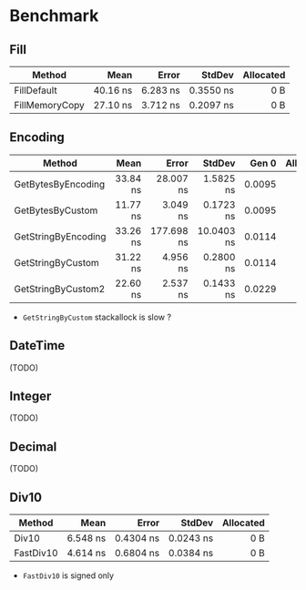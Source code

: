 # Benchmark

## Fill

|         Method |     Mean |    Error |    StdDev | Allocated |
|--------------- |---------:|---------:|----------:|----------:|
|    FillDefault | 40.16 ns | 6.283 ns | 0.3550 ns |       0 B |
| FillMemoryCopy | 27.10 ns | 3.712 ns | 0.2097 ns |       0 B |

## Encoding

|              Method |     Mean |      Error |     StdDev |  Gen 0 | Allocated |
|-------------------- |---------:|-----------:|-----------:|-------:|----------:|
|  GetBytesByEncoding | 33.84 ns |  28.007 ns |  1.5825 ns | 0.0095 |      40 B |
|    GetBytesByCustom | 11.77 ns |   3.049 ns |  0.1723 ns | 0.0095 |      40 B |
| GetStringByEncoding | 33.26 ns | 177.698 ns | 10.0403 ns | 0.0114 |      48 B |
|   GetStringByCustom | 31.22 ns |   4.956 ns |  0.2800 ns | 0.0114 |      48 B |
|  GetStringByCustom2 | 22.60 ns |   2.537 ns |  0.1433 ns | 0.0229 |      96 B |

* `GetStringByCustom` stackallock is slow ?

## DateTime

(TODO)

## Integer

(TODO)

## Decimal

(TODO)

## Div10

|    Method |     Mean |     Error |    StdDev | Allocated |
|---------- |---------:|----------:|----------:|----------:|
|     Div10 | 6.548 ns | 0.4304 ns | 0.0243 ns |       0 B |
| FastDiv10 | 4.614 ns | 0.6804 ns | 0.0384 ns |       0 B |

* `FastDiv10` is signed only
